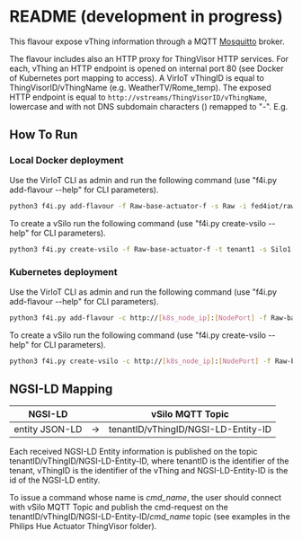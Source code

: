 # README  (development in progress)

This flavour expose vThing information through a MQTT [Mosquitto](https://mosquitto.org/) broker.

The flavour includes also an HTTP proxy for ThingVisor HTTP services. For each, vThing an HTTP endpoint is opened on internal port 80 (see Docker of Kubernetes port mapping to access). A VirIoT vThingID is equal to ThingVisorID/vThingName (e.g. WeatherTV/Rome_temp). The exposed HTTP endpoint is equal to `http://vstreams/ThingVisorID/vThingName`, lowercase and with not DNS subdomain characters () remapped to "-". E.g.  


## How To Run

### Local Docker deployment

Use the VirIoT CLI as admin and run the following command  (use "f4i.py add-flavour --help" for CLI parameters).

```bash  
python3 f4i.py add-flavour -f Raw-base-actuator-f -s Raw -i fed4iot/raw-mqtt-actuator-flavour -d "silo with a MQTT broker"
```

To create a vSilo run the following command (use "f4i.py create-vsilo --help" for CLI parameters).

```bash  
python3 f4i.py create-vsilo -f Raw-base-actuator-f -t tenant1 -s Silo1
```

### Kubernetes deployment

Use the VirIoT CLI as admin and run the following command  (use "f4i.py add-flavour --help" for CLI parameters).

```bash  
python3 f4i.py add-flavour -c http://[k8s_node_ip]:[NodePort] -f Raw-base-actuator-f -s Raw -d "silo with a MQTT broker" -y "yaml/flavours-raw-mqtt-actuator.yaml"
```

To create a vSilo run the following command (use "f4i.py create-vsilo --help" for CLI parameters).

```bash  
python3 f4i.py create-vsilo -c http://[k8s_node_ip]:[NodePort] -f Raw-base-actuator-f -t tenant1 -s Silo1
```


## NGSI-LD Mapping

| NGSI-LD                            |    | vSilo MQTT Topic                     |
|------------------------------------|----|--------------------------------------|
| entity JSON-LD                     | -> | tenantID/vThingID/NGSI-LD-Entity-ID  |

Each received NGSI-LD Entity information is published on the topic tenantID/vThingID/NGSI-LD-Entity-ID, where tenantID is the identifier of the tenant, vThingID is the identifier of the vThing and NGSI-LD-Entity-ID is the id of the NGSI-LD entity.

To issue a command whose name is *cmd_name*, the user should connect with vSilo MQTT Topic and publish the cmd-request on the tenantID/vThingID/NGSI-LD-Entity-ID/*cmd_name* topic (see examples in the Philips Hue Actuator ThingVisor folder).
